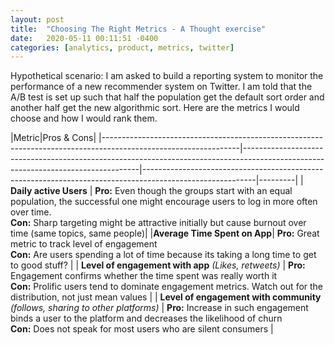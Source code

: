 ```yaml
---
layout: post
title:  "Choosing The Right Metrics - A Thought exercise"
date:   2020-05-11 00:11:51 -0400
categories: [analytics, product, metrics, twitter]
---
```



Hypothetical scenario: I am asked to build a reporting system to monitor the performance of a new recommender system on Twitter. I am told that the A/B test is set up such that half the population get the default sort order and another half get the new algorithmic sort. Here are the metrics I would choose and how I would rank them.
<!--more-->

|Metric|Pros & Cons|
|----------------------------------------------------------------------------------------------------------------|----------------------------------------------------------------------------------------------------------------------------------|----------------------------------------------------------------------------------------------------------|---------|
| <b>Daily active Users</b> | **Pro:** Even though the groups start with an equal population,  the successful one might encourage users to log in  more often over time. <br> **Con:** Sharp targeting might be attractive initially  but cause burnout over time (same topics, same people)|
|**Average Time Spent on App**| **Pro:** Great metric to track level of engagement <br> **Con:** Are users spending a lot of time because its taking  a long  time to get to good stuff? |
| **Level of engagement with app**  _(Likes, retweets)_  | **Pro:** Engagement confirms whether the time spent was really worth it  <br> **Con:** Prolific users tend to dominate engagement metrics. Watch out for the distribution, not just mean values |
| **Level of engagement with community**  _(follows, sharing to other platforms)_ | **Pro:** Increase in such engagement binds a user to the platform  and decreases the likelihood of churn <br> **Con:**  Does not speak for most users who are silent consumers |
